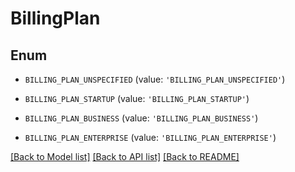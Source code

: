 # BillingPlan


## Enum

* `BILLING_PLAN_UNSPECIFIED` (value: `'BILLING_PLAN_UNSPECIFIED'`)

* `BILLING_PLAN_STARTUP` (value: `'BILLING_PLAN_STARTUP'`)

* `BILLING_PLAN_BUSINESS` (value: `'BILLING_PLAN_BUSINESS'`)

* `BILLING_PLAN_ENTERPRISE` (value: `'BILLING_PLAN_ENTERPRISE'`)

[[Back to Model list]](../README.md#documentation-for-models) [[Back to API list]](../README.md#documentation-for-api-endpoints) [[Back to README]](../README.md)



